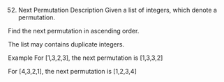 52. Next Permutation
Description
Given a list of integers, which denote a permutation.

Find the next permutation in ascending order.

The list may contains duplicate integers.

Example
For [1,3,2,3], the next permutation is [1,3,3,2]

For [4,3,2,1], the next permutation is [1,2,3,4]
